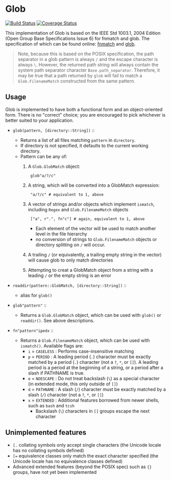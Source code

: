 # Glob

[![Build Status](https://travis-ci.org/vtjnash/Glob.jl.svg?branch=master)](https://travis-ci.org/vtjnash/Glob.jl)
[![Coverage Status](https://coveralls.io/repos/vtjnash/Glob.jl/badge.png)](https://coveralls.io/r/vtjnash/Glob.jl)

This implementation of Glob is based on the IEEE Std 1003.1, 2004 Edition (Open Group Base Specifications Issue 6) for fnmatch and glob. The specification of which can be found online: [fnmatch](http://pubs.opengroup.org/onlinepubs/009696899/functions/fnmatch.html) and [glob](http://pubs.opengroup.org/onlinepubs/009696899/functions/glob.html).

> Note, because this is based on the POSIX specification, the path separator in a glob pattern is always `/` and the escape character is always `\`. However, the returned path string will always contain the system path separator character `Base.path_separator`. Therefore, it may be true that a path returned by `glob` will fail to match a `Glob.FilenameMatch` constructed from the same pattern.

## Usage

Glob is implemented to have both a functional form and an object-oriented form. There is no "correct" choice; you are encouraged to pick whichever is better suited to your application.

* `glob(pattern, [directory::String])` ::
  * Returns a list of all files matching `pattern` in `directory`.
  * If directory is not specified, it defaults to the current working directory.
  * Pattern can be any of:
    1. A `Glob.GlobMatch` object:

            glob"a/?/c"

    2. A string, which will be converted into a GlobMatch expression:

            "a/?/c" # equivalent to 1, above

    3. A vector of strings and/or objects which implement `ismatch`, including `Regex` and `Glob.FilenameMatch` objects

            ["a", r".", fn"c"] # again, equivalent to 1, above

        * Each element of the vector will be used to match another level in the file hierarchy
        * no conversion of strings to `Glob.FilenameMatch` objects or directory splitting on `/` will occur.

    4. A trailing `/` (or equivalently, a trailing empty string in the vector) will cause glob to only match directories

    5. Attempting to creat a GlobMatch object from a string with a leading `/` or the empty string is an error

* `readdir(pattern::GlobMatch, [directory::String])` ::
  * alias for `glob()`

* `glob"pattern"` ::
  * Returns a `Glob.GlobMatch` object, which can be used with `glob()` or `readdir()`. See above descriptions.

* `fn"pattern"ipedx` ::
  * Returns a `Glob.FilenameMatch` object, which can be used with `ismatch()`. Available flags are:
    * `i` = `CASELESS` : Performs case-insensitive matching
    * `p` = `PERIOD` : A leading period (`.`) character must be exactly matched by a period (`.`) character (not a `?`, `*`, or `[]`). A leading period is a period at the beginning of a string, or a period after a slash if PATHNAME is true.
    * `e` = `NOESCAPE` : Do not treat backslash (`\`) as a special character (in extended mode, this only outside of `[]`)
    * `d` = `PATHNAME` : A slash (`/`) character must be exactly matched by a slash (`/`) character (not a `?`, `*`, or `[]`)
    * `x` = `EXTENDED` : Additional features borrowed from newer shells, such as `bash` and `tcsh`
      * Backslash (`\`) characters in `[]` groups escape the next character

## Unimplemented features

 * `[.` collating symbols only accept single characters (the Unicode locale has no collating symbols defined)
 * `[=` equivalence classes only match the exact character specified (the Unicode locale has no equivalence classes defined)
 * Advanced extended features (beyond the POSIX spec) such as `{}` groups, have not yet been implemented
